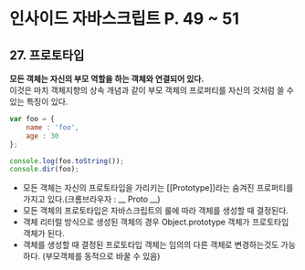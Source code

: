 # 인사이드 자바스크립트 P. 49 ~ 51

## 27. 프로토타입
__모든 객체는 자신의 부모 역할을 하는 객체와 연결되어 있다.__ <br />이것은 마치 객체지향의 상속 개념과 같이 부모 객체의 프로퍼티를 자신의 것처럼 쓸 수 있는 특징이 있다.

```js
var foo = {
    name : 'foo',
    age : 30
};

console.log(foo.toString());
console.dir(foo);
```
+ 모든 객체는 자신의 프로토타입을 가리키는 [[Prototype]]라는 숨겨진 프로퍼티를 가지고 있다.(크롬브라우자 : __ Proto __)
+ 모든 객체의 프로토타입은 자바스크립트의 룰에 따라 객체를 생성할 때 결정된다.
+ 객체 리터럴 방식으로 생성된 객체의 경우 Object.prototype 객체가 프로토타입 객체가 된다.
+ 객체를 생성할 때 결정된 프로토타입 객체는 임의의 다른 객체로 변경하는것도 가능하다. (부모객체를 동적으로 바꿀 수 있음)
